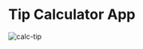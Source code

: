 # Tip Calculator App

![calc-tip](https://github.com/2Kelvin/tip-calclulator/assets/85868026/e2a6cd90-6617-4a02-8ed8-caa32f9b71a2)

